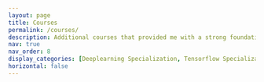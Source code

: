 ```yaml
---
layout: page
title: Courses
permalink: /courses/
description: Additional courses that provided me with a strong foundational base and enriched my knowledge significantly
nav: true
nav_order: 8
display_categories: [Deeplearning Specialization, Tensorflow Specialization, Fusemachine, Renewable Energy Specialization, Introduction to Computer Science, Optimization and Research, Other Courses]
horizontal: false
---
```

